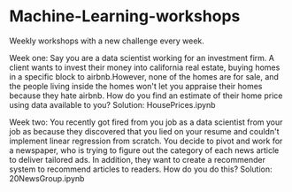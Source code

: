 # Machine-Learning-workshops
Weekly workshops with a new challenge every week. 

Week one: Say you are a data scientist working for an investment firm. A client wants to invest their money into california real estate, buying homes in a specific block to airbnb.However, none of the homes are for sale, and the people living inside the homes won't let you appraise their homes because they hate airbnb. How do you find an estimate of their home price using data available to you?
Solution: HousePrices.ipynb

Week two: You recently got fired from you job as a data scientist from your job as because they discovered that you lied on your resume and couldn't implement linear regression from scratch. You decide to pivot and work for a newspaper, who is trying to figure out the category of each news article to deliver tailored ads. In addition, they want to create a recommender system to recommend articles to readers. How do you do this?
Solution: 20NewsGroup.ipynb
